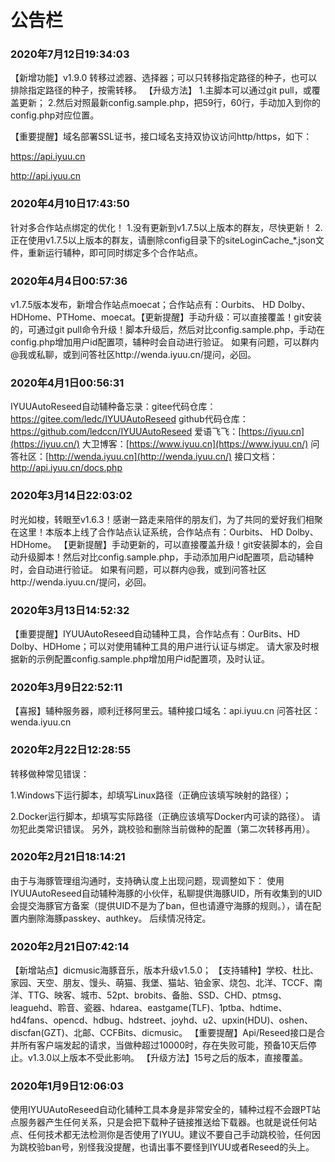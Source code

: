 # 公告栏

### 2020年7月12日19:34:03

【新增功能】v1.9.0
转移过滤器、选择器；可以只转移指定路径的种子，也可以排除指定路径的种子，按需转移。
【升级方法】
1.主脚本可以通过git pull，或覆盖更新；
2.然后对照最新config.sample.php，把59行，60行，手动加入到你的config.php对应位置。

【重要提醒】域名部署SSL证书，接口域名支持双协议访问http/https，如下：

https://api.iyuu.cn

http://api.iyuu.cn

### 2020年4月10日17:43:50

针对多合作站点绑定的优化！
1.没有更新到v1.7.5以上版本的群友，尽快更新！
2.正在使用v1.7.5以上版本的群友，请删除config目录下的siteLoginCache_*.json文件，重新运行辅种，即可同时绑定多个合作站点。

### 2020年4月4日00:57:36

v1.7.5版本发布，新增合作站点moecat；合作站点有：Ourbits、 HD Dolby、HDHome、PTHome、moecat。【更新提醒】手动升级：可以直接覆盖！git安装的，可通过git pull命令升级！脚本升级后，然后对比config.sample.php，手动在config.php增加用户id配置项，辅种时会自动进行验证。 
如果有问题，可以群内@我或私聊，或到问答社区http://wenda.iyuu.cn/提问，必回。

### 2020年4月1日00:56:31

IYUUAutoReseed自动辅种备忘录：gitee代码仓库：https://gitee.com/ledc/IYUUAutoReseed
github代码仓库：https://github.com/ledccn/IYUUAutoReseed
爱语飞飞：[https://iyuu.cn](https://iyuu.cn/)
大卫博客：[https://www.iyuu.cn](https://www.iyuu.cn/)
问答社区：[http://wenda.iyuu.cn](http://wenda.iyuu.cn/)
接口文档：http://api.iyuu.cn/docs.php

### 2020年3月14日22:03:02

时光如梭，转眼至v1.6.3！感谢一路走来陪伴的朋友们，为了共同的爱好我们相聚在这里！本版本上线了合作站点认证系统，合作站点有：Ourbits、 HD Dolby、HDHome。
【更新提醒】手动更新的，可以直接覆盖升级！git安装脚本的，会自动升级脚本！然后对比config.sample.php，手动添加用户id配置项，启动辅种时，会自动进行验证。
如果有问题，可以群内@我，或到问答社区http://wenda.iyuu.cn/提问，必回。

### 2020年3月13日14:52:32

【重要提醒】IYUUAutoReseed自动辅种工具，合作站点有：OurBits、HD Dolby、HDHome；可以对使用辅种工具的用户进行认证与绑定。
请大家及时根据新的示例配置config.sample.php增加用户id配置项，及时认证。

### 2020年3月9日22:52:11

【喜报】辅种服务器，顺利迁移阿里云。辅种接口域名：api.iyuu.cn
问答社区：wenda.iyuu.cn

### 2020年2月22日12:28:55

转移做种常见错误：

1.Windows下运行脚本，却填写Linux路径（正确应该填写映射的路径）；

2.Docker运行脚本，却填写实际路径（正确应该填写Docker内可读的路径）。
请勿犯此类常识错误。
另外，跳校验和删除当前做种的配置（第二次转移再用）。

### 2020年2月21日18:14:21

由于与海豚管理组沟通时，支持确认度上出现问题，现调整如下： 使用IYUUAutoReseed自动辅种海豚的小伙伴，私聊提供海豚UID，所有收集到的UID会提交海豚官方备案（提供UID不是为了ban，但也请遵守海豚的规则。），请在配置内删除海豚passkey、authkey。 
后续情况待定。

### 2020年2月21日07:42:14

【新增站点】dicmusic海豚音乐，版本升级v1.5.0；
【支持辅种】学校、杜比、家园、天空、朋友、馒头、萌猫、我堡、猫站、铂金家、烧包、北洋、TCCF、南洋、TTG、映客、城市、52pt、brobits、备胎、SSD、CHD、ptmsg、leaguehd、聆音、瓷器、hdarea、eastgame(TLF)、1ptba、hdtime、hd4fans、opencd、hdbug、hdstreet、joyhd、u2、upxin(HDU)、oshen、discfan(GZT)、北邮、CCFBits、dicmusic。
【重要提醒】Api/Reseed接口是合并所有客户端发起的请求，当做种超过10000时，存在失败可能，预备10天后停止。v1.3.0以上版本不受此影响。
【升级方法】15号之后的版本，直接覆盖。



### 2020年1月9日12:06:03

使用IYUUAutoReseed自动化辅种工具本身是非常安全的，辅种过程不会跟PT站点服务器产生任何关系，只是会把下载种子链接推送给下载器。也就是说任何站点、任何技术都无法检测你是否使用了IYUU。建议不要自己手动跳校验，任何因为跳校验ban号，别怪我没提醒，也请出事不要怪到IYUU或者Reseed的头上。